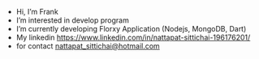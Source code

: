 - Hi, I’m Frank
- I’m interested in develop program
- I’m currently developing Florxy Application (Nodejs, MongoDB, Dart)
- My linkedin https://www.linkedin.com/in/nattapat-sittichai-196176201/
- for contact nattapat_sittichai@hotmail.com

